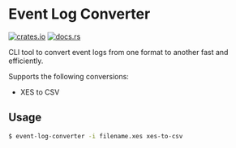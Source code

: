 # Event Log Converter

[![crates.io](https://img.shields.io/crates/v/similarity-metrics.svg)](https://crates.io/crates/similarity-metrics)
[![docs.rs](https://docs.rs/similarity-metrics/badge.svg)](https://docs.rs/similarity-metrics)


CLI tool to convert event logs from one format to another fast and efficiently.

Supports the following conversions:

* XES to CSV

## Usage

```bash
$ event-log-converter -i filename.xes xes-to-csv
```